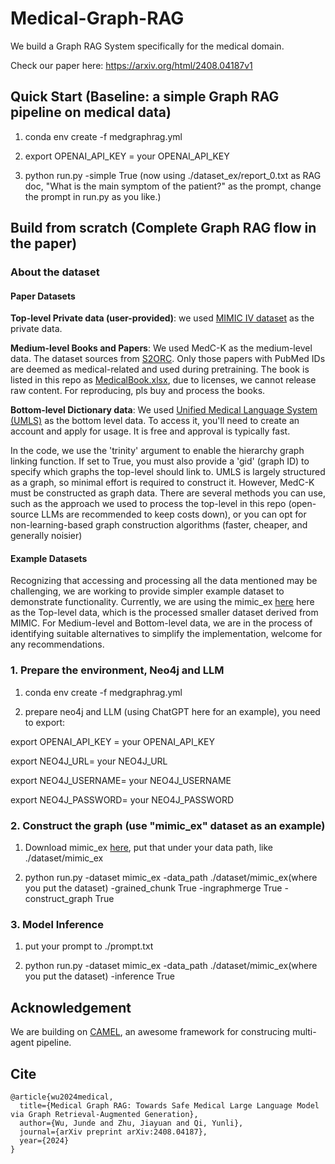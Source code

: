 # Medical-Graph-RAG
We build a Graph RAG System specifically for the medical domain.

Check our paper here: https://arxiv.org/html/2408.04187v1

## Quick Start (Baseline: a simple Graph RAG pipeline on medical data)
1. conda env create -f medgraphrag.yml

2. export OPENAI_API_KEY = your OPENAI_API_KEY

3. python run.py -simple True (now using ./dataset_ex/report_0.txt as RAG doc, "What is the main symptom of the patient?" as the prompt, change the prompt in run.py as you like.)

## Build from scratch (Complete Graph RAG flow in the paper)

### About the dataset
#### Paper Datasets
**Top-level Private data (user-provided)**: we used [MIMIC IV dataset](https://physionet.org/content/mimiciv/3.0/) as the private data.

**Medium-level Books and Papers**: We used MedC-K as the medium-level data. The dataset sources from [S2ORC](https://github.com/allenai/s2orc). Only those papers with PubMed IDs are deemed as medical-related and used during pretraining. The book is listed in this repo as [MedicalBook.xlsx](https://github.com/MedicineToken/Medical-Graph-RAG/blob/main/MedicalBook.xlsx), due to licenses, we cannot release raw content. For reproducing, pls buy and process the books.

**Bottom-level Dictionary data**: We used [Unified Medical Language System (UMLS)](https://www.nlm.nih.gov/research/umls/index.html) as the bottom level data. To access it, you'll need to create an account and apply for usage. It is free and approval is typically fast.

In the code, we use the 'trinity' argument to enable the hierarchy graph linking function. If set to True, you must also provide a 'gid' (graph ID) to specify which graphs the top-level should link to. UMLS is largely structured as a graph, so minimal effort is required to construct it. However, MedC-K must be constructed as graph data. There are several methods you can use, such as the approach we used to process the top-level in this repo (open-source LLMs are recommended to keep costs down), or you can opt for non-learning-based graph construction algorithms (faster, cheaper, and generally noisier)

#### Example Datasets
Recognizing that accessing and processing all the data mentioned may be challenging, we are working to provide simpler example dataset to demonstrate functionality. Currently, we are using the mimic_ex [here](https://huggingface.co/datasets/Morson/mimic_ex) here as the Top-level data, which is the processed smaller dataset derived from MIMIC. For Medium-level and Bottom-level data, we are in the process of identifying suitable alternatives to simplify the implementation, welcome for any recommendations.

### 1. Prepare the environment, Neo4j and LLM
1. conda env create -f medgraphrag.yml


2. prepare neo4j and LLM (using ChatGPT here for an example), you need to export:

export OPENAI_API_KEY = your OPENAI_API_KEY

export NEO4J_URL= your NEO4J_URL

export NEO4J_USERNAME= your NEO4J_USERNAME

export NEO4J_PASSWORD= your NEO4J_PASSWORD

### 2. Construct the graph (use "mimic_ex" dataset as an example)
1. Download mimic_ex [here](https://huggingface.co/datasets/Morson/mimic_ex), put that under your data path, like ./dataset/mimic_ex

2. python run.py -dataset mimic_ex -data_path ./dataset/mimic_ex(where you put the dataset) -grained_chunk True -ingraphmerge True -construct_graph True

### 3. Model Inference
1. put your prompt to ./prompt.txt

2. python run.py -dataset mimic_ex -data_path ./dataset/mimic_ex(where you put the dataset) -inference True

## Acknowledgement
We are building on [CAMEL](https://github.com/camel-ai/camel), an awesome framework for construcing multi-agent pipeline.

## Cite
~~~
@article{wu2024medical,
  title={Medical Graph RAG: Towards Safe Medical Large Language Model via Graph Retrieval-Augmented Generation},
  author={Wu, Junde and Zhu, Jiayuan and Qi, Yunli},
  journal={arXiv preprint arXiv:2408.04187},
  year={2024}
}
~~~